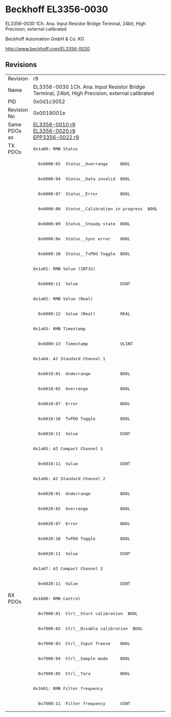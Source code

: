 # Beckhoff EL3356-0030

EL3356-0030 1Ch. Ana. Input Resistor Bridge Terminal, 24bit, High Precision, external calibrated

Beckhoff Automation GmbH & Co. KG

http://www.beckhoff.com/EL3356-0030

## Revisions
<table>
<tr >
<td>Revision</td>
<td><div class="foo">r9</div></td>
</tr>
<tr >
<td>Name</td>
<td><div class="foo">EL3356-0030 1Ch. Ana. Input Resistor Bridge Terminal, 24bit, High Precision, external calibrated</div></td>
</tr>
<tr >
<td>PID</td>
<td><div class="foo">0x0d1c3052</div></td>
</tr>
<tr >
<td>Revision No</td>
<td><div class="foo">0x0019001e</div></td>
</tr>
<tr >
<td>Same PDOs as</td>
<td><div class="foo"><a href="EL3356-0010">EL3356-0010 r9</a><br/><a href="EL3356-0020">EL3356-0020 r9</a><br/><a href="EPP3356-0022">EPP3356-0022 r9</a></div></td>
</tr>
<tr class="txpdo pdosection">
<td rowspan=30 valign=top>TX PDOs</td>
<td><pre>0x1a00: RMB Status</pre></td>
<td></td>
</tr>
<tr class="txpdo">
<td><pre>  0x6000:02  Status__Overrange     BOOL</pre></td>
</tr>
<tr class="txpdo">
<td><pre>  0x6000:04  Status__Data invalid  BOOL</pre></td>
</tr>
<tr class="txpdo">
<td><pre>  0x6000:07  Status__Error         BOOL</pre></td>
</tr>
<tr class="txpdo">
<td><pre>  0x6000:08  Status__Calibration in progress  BOOL</pre></td>
</tr>
<tr class="txpdo">
<td><pre>  0x6000:09  Status__Steady state  BOOL</pre></td>
</tr>
<tr class="txpdo">
<td><pre>  0x6000:0e  Status__Sync error    BOOL</pre></td>
</tr>
<tr class="txpdo">
<td><pre>  0x6000:10  Status__TxPDO Toggle  BOOL</pre></td>
</tr>
<tr class="txpdo pdosection">
<td><pre>0x1a01: RMB Value (INT32)</pre></td>
</tr>
<tr class="txpdo">
<td><pre>  0x6000:11  Value                 DINT</pre></td>
</tr>
<tr class="txpdo pdosection">
<td><pre>0x1a02: RMB Value (Real)</pre></td>
</tr>
<tr class="txpdo">
<td><pre>  0x6000:12  Value (Real)          REAL</pre></td>
</tr>
<tr class="txpdo pdosection">
<td><pre>0x1a03: RMB Timestamp</pre></td>
</tr>
<tr class="txpdo">
<td><pre>  0x6000:13  Timestamp             ULINT</pre></td>
</tr>
<tr class="txpdo pdosection">
<td><pre>0x1a04: AI Standard Channel 1</pre></td>
</tr>
<tr class="txpdo">
<td><pre>  0x6010:01  Underrange            BOOL</pre></td>
</tr>
<tr class="txpdo">
<td><pre>  0x6010:02  Overrange             BOOL</pre></td>
</tr>
<tr class="txpdo">
<td><pre>  0x6010:07  Error                 BOOL</pre></td>
</tr>
<tr class="txpdo">
<td><pre>  0x6010:10  TxPDO Toggle          BOOL</pre></td>
</tr>
<tr class="txpdo">
<td><pre>  0x6010:11  Value                 DINT</pre></td>
</tr>
<tr class="txpdo pdosection">
<td><pre>0x1a05: AI Compact Channel 1</pre></td>
</tr>
<tr class="txpdo">
<td><pre>  0x6010:11  Value                 DINT</pre></td>
</tr>
<tr class="txpdo pdosection">
<td><pre>0x1a06: AI Standard Channel 2</pre></td>
</tr>
<tr class="txpdo">
<td><pre>  0x6020:01  Underrange            BOOL</pre></td>
</tr>
<tr class="txpdo">
<td><pre>  0x6020:02  Overrange             BOOL</pre></td>
</tr>
<tr class="txpdo">
<td><pre>  0x6020:07  Error                 BOOL</pre></td>
</tr>
<tr class="txpdo">
<td><pre>  0x6020:10  TxPDO Toggle          BOOL</pre></td>
</tr>
<tr class="txpdo">
<td><pre>  0x6020:11  Value                 DINT</pre></td>
</tr>
<tr class="txpdo pdosection">
<td><pre>0x1a07: AI Compact Channel 2</pre></td>
</tr>
<tr class="txpdo">
<td><pre>  0x6020:11  Value                 DINT</pre></td>
</tr>
<tr class="rxpdo pdosection">
<td rowspan=8 valign=top>RX PDOs</td>
<td><pre>0x1600: RMB Control</pre></td>
<td></td>
</tr>
<tr class="rxpdo">
<td><pre>  0x7000:01  Ctrl__Start calibration  BOOL</pre></td>
</tr>
<tr class="rxpdo">
<td><pre>  0x7000:02  Ctrl__Disable calibration  BOOL</pre></td>
</tr>
<tr class="rxpdo">
<td><pre>  0x7000:03  Ctrl__Input freeze    BOOL</pre></td>
</tr>
<tr class="rxpdo">
<td><pre>  0x7000:04  Ctrl__Sample mode     BOOL</pre></td>
</tr>
<tr class="rxpdo">
<td><pre>  0x7000:05  Ctrl__Tara            BOOL</pre></td>
</tr>
<tr class="rxpdo pdosection">
<td><pre>0x1601: RMB Filter frequency</pre></td>
</tr>
<tr class="rxpdo">
<td><pre>  0x7000:11  Filter frequency      UINT</pre></td>
</tr>
</table>
